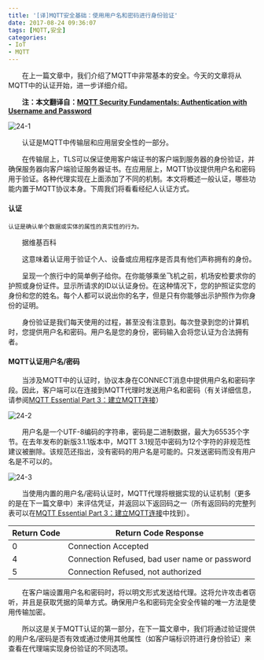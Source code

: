 ```yaml
---
title: '[译]MQTT安全基础：使用用户名和密码进行身份验证'
date: 2017-08-24 09:36:07
tags: [MQTT,安全]
categories: 
- IoT
- MQTT
---
```


　　在上一篇文章中，我们介绍了MQTT中非常基本的安全。今天的文章将从MQTT中的认证开始，进一步详细介绍。

<!--more-->

　　**注：本文翻译自：[MQTT Security Fundamentals: Authentication with Username and Password](http://www.hivemq.com/blog/mqtt-security-fundamentals-authentication-username-password)**

![24-1](http://www.hivemq.com/wp-content/uploads/mqttsecurityfundamentals_part2.png)

　　认证是MQTT中传输层和应用层安全性的一部分。

　　在传输层上，TLS可以保证使用客户端证书的客户端到服务器的身份验证，并确保服务器向客户端验证服务器证书。在应用层上，MQTT协议提供用户名和密码用于验证。各种代理实现在上面添加了不同的机制。本文将概述一般认证，哪些功能内置于MQTT协议本身。下周我们将看看经纪人认证方式。

#### 认证

```
认证是确认单个数据或实体的属性的真实性的行为。
```

　　据维基百科

　　这意味着认证用于验证个人、设备或应用程序是否具有他们声称拥有的身份。

　　呈现一个旅行中的简单例子给你。在你能够乘坐飞机之前，机场安检要求你的护照或身份证件。显示所请求的ID以认证身份。在这种情况下，您的护照证实您的身份和您的姓名。每个人都可以说出你的名字，但是只有你能够出示护照作为你身份的证明。

　　身份验证是我们每天使用的过程，甚至没有注意到。每次登录到您的计算机时，您提供用户名和密码。用户名是您的身份，密码输入会将您认证为合法拥有者。

#### MQTT认证用户名/密码

　　当涉及MQTT中的认证时，协议本身在CONNECT消息中提供用户名和密码字段。因此，客户端可以在连接到MQTT代理时发送用户名和密码（有关详细信息，请参阅[MQTT Essential Part 3：建立MQTT连接](http://www.hivemq.com/blog/mqtt-essentials-part-3-client-broker-connection-establishment)）

![24-2](http://www.hivemq.com/wp-content/uploads/connect.png)

　　用户名是一个UTF-8编码的字符串，密码是二进制数据，最大为65535个字节。在去年发布的新版3.1.1版本中，MQTT 3.1规范中密码为12个字符的非规范性建议被删除。该规范还指出，没有密码的用户名是可能的。只发送密码而没有用户名是不可以的。

![24-3](http://www.hivemq.com/wp-content/uploads/connack.png)

　　当使用内置的用户名/密码认证时，MQTT代理将根据实现的认证机制（更多的是在下一篇文章中）来评估凭证，并返回以下返回码之一（所有返回码的完整列表可以在[MQTT Essential Part 3：建立MQTT连接](http://www.hivemq.com/blog/mqtt-essentials-part-3-client-broker-connection-establishment)中找到）。

Return Code | Return Code Response
---|---
0   |  Connection Accepted
4   |  Connection Refused, bad user name or password
5   |  Connection Refused, not authorized

　　在客户端设置用户名和密码时，将以明文形式发送给代理。这将允许攻击者窃听，并且是获取凭据的简单方式。确保用户名和密码完全安全传输的唯一方法是使用传输加密。

　　所以这是关于MQTT认证的第一部分，在下一篇文章中，我们将通过验证提供的用户名/密码是否有效或通过使用其他属性（如客户端标识符进行身份验证）来查看在代理端实现身份验证的不同选项。